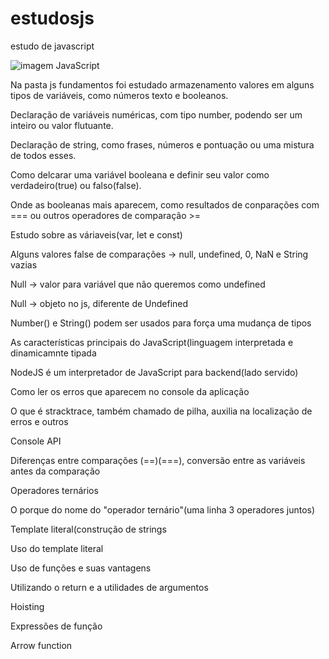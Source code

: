 # estudosjs
estudo de javascript

![imagem JavaScript](https://pcodinomebzero.neocities.org/Imagens/javascript1.png)

Na pasta js fundamentos foi estudado armazenamento valores em alguns tipos de variáveis, como números texto e booleanos.

Declaração de variáveis numéricas, com tipo number, podendo ser um inteiro ou valor flutuante.

Declaração de string, como frases, números e pontuação ou uma mistura de todos esses.

Como delcarar uma variável booleana e definir seu valor como verdadeiro(true) ou falso(false).

Onde as booleanas mais aparecem, como resultados de conparações com === ou outros operadores de comparação >=

Estudo sobre as váriaveis(var, let e const)

Alguns valores false de comparações -> null, undefined, 0, NaN e String vazias

Null -> valor para variável que não queremos como undefined

Null -> objeto no js, diferente de Undefined

Number() e String() podem ser usados para força uma mudança de tipos

As características principais do JavaScript(linguagem interpretada e dinamicamnte tipada

NodeJS é um interpretador de JavaScript para backend(lado servido)

Como ler os erros que aparecem no console da aplicação

O que é stracktrace, também chamado de pilha, auxilia na localização de erros e outros

Console API 

Diferenças entre comparações (==)(===), conversão entre as variáveis antes da comparação

Operadores ternários

O porque do nome do "operador ternário"(uma linha 3 operadores juntos)

Template literal(construção de strings

Uso do template literal

Uso de funções e suas vantagens

Utilizando o return e a utilidades de argumentos

Hoisting

Expressões de função

Arrow function






